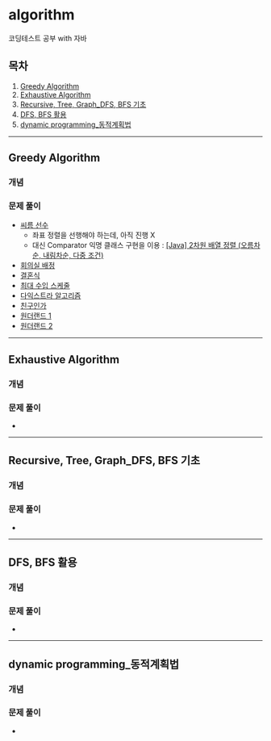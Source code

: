 # algorithm
코딩테스트 공부 with 자바

## 목차

1. [Greedy Algorithm](#greedy-algorithm)
2. [Exhaustive Algorithm](#exhaustive-algorithm)
3. [Recursive, Tree, Graph_DFS, BFS 기초](#recursive,-tree,-graph_dfs,-bfs-기초)
4. [DFS, BFS 활용](#dfs,-bfs-활용)
5. [dynamic programming_동적계획법](#dynamic-programming-동적계획법)
---

## Greedy Algorithm

### 개념

### 문제 풀이
- [씨름 선수](https://github.com/OhHaneol/algorithm/tree/main/greedy/%EC%94%A8%EB%A6%84%EC%84%A0%EC%88%98)
  - 좌표 정렬을 선행해야 하는데, 아직 진행 X
  - 대신 Comparator 익명 클래스 구현을 이용 : [[Java] 2차원 배열 정렬 (오름차순, 내림차순, 다중 조건)](https://ifuwanna.tistory.com/328)
- [회의실 배정](https://github.com/OhHaneol/algorithm/tree/main/greedy/%ED%9A%8C%EC%9D%98%EC%8B%A4%20%EB%B0%B0%EC%A0%95)
- [결혼식](https://github.com/OhHaneol/algorithm/tree/main/greedy/%EA%B2%B0%ED%98%BC%EC%8B%9D)
- [최대 수입 스케줄]()
- [다익스트라 알고리즘]()
- [친구인가]()
- [원더랜드 1]()
- [원더랜드 2]()

---

## Exhaustive Algorithm

### 개념

### 문제 풀이
- []()

---

## Recursive, Tree, Graph_DFS, BFS 기초

### 개념

### 문제 풀이
- []()

---

## DFS, BFS 활용

### 개념

### 문제 풀이
- []()

---

## dynamic programming_동적계획법

### 개념

### 문제 풀이
- []()
